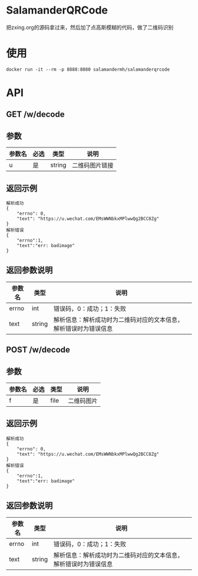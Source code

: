 # SalamanderQRCode
把zxing.org的源码拿过来，然后加了点高斯模糊的代码，做了二维码识别

# 使用
```
docker run -it --rm -p 8888:8080 salamandermh/salamanderqrcode
```

# API

## GET /w/decode
## 参数
|参数名|必选|类型|说明|
|--- |--- |--- |--- |
|u|是|string|二维码图片链接|

## 返回示例
```
解析成功
{
    "errno": 0,
    "text": "https://u.wechat.com/EMsWWNbkxMPlwwQg2BCC8Zg"
}
解析错误
{
    "errno":1,
    "text":"err: badimage"
}
```
## 返回参数说明
|参数名|类型|说明|
|--- |--- |--- |
|errno|int|错误码，0：成功；1：失败|
|text|string|解析信息：解析成功时为二维码对应的文本信息，解析错误时为错误信息|


## POST /w/decode
## 参数
|参数名|必选|类型|说明|
|--- |--- |--- |--- |
|f|是|file|二维码图片|

## 返回示例
```
解析成功
{
    "errno": 0,
    "text": "https://u.wechat.com/EMsWWNbkxMPlwwQg2BCC8Zg"
}
解析错误
{
    "errno":1,
    "text":"err: badimage"
}
```
## 返回参数说明
|参数名|类型|说明|
|--- |--- |--- |
|errno|int|错误码，0：成功；1：失败|
|text|string|解析信息：解析成功时为二维码对应的文本信息，解析错误时为错误信息|
